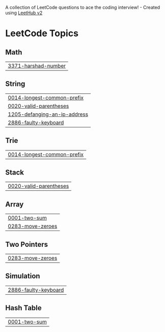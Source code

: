 A collection of LeetCode questions to ace the coding interview! - Created using [LeetHub v2](https://github.com/arunbhardwaj/LeetHub-2.0)
<!---LeetCode Topics Start-->
# LeetCode Topics
## Math
|  |
| ------- |
| [3371-harshad-number](https://github.com/Rajaselvam-M/leetcode/tree/master/3371-harshad-number) |
## String
|  |
| ------- |
| [0014-longest-common-prefix](https://github.com/Rajaselvam-M/leetcode/tree/master/0014-longest-common-prefix) |
| [0020-valid-parentheses](https://github.com/Rajaselvam-M/leetcode/tree/master/0020-valid-parentheses) |
| [1205-defanging-an-ip-address](https://github.com/Rajaselvam-M/leetcode/tree/master/1205-defanging-an-ip-address) |
| [2886-faulty-keyboard](https://github.com/Rajaselvam-M/leetcode/tree/master/2886-faulty-keyboard) |
## Trie
|  |
| ------- |
| [0014-longest-common-prefix](https://github.com/Rajaselvam-M/leetcode/tree/master/0014-longest-common-prefix) |
## Stack
|  |
| ------- |
| [0020-valid-parentheses](https://github.com/Rajaselvam-M/leetcode/tree/master/0020-valid-parentheses) |
## Array
|  |
| ------- |
| [0001-two-sum](https://github.com/Rajaselvam-M/leetcode/tree/master/0001-two-sum) |
| [0283-move-zeroes](https://github.com/Rajaselvam-M/leetcode/tree/master/0283-move-zeroes) |
## Two Pointers
|  |
| ------- |
| [0283-move-zeroes](https://github.com/Rajaselvam-M/leetcode/tree/master/0283-move-zeroes) |
## Simulation
|  |
| ------- |
| [2886-faulty-keyboard](https://github.com/Rajaselvam-M/leetcode/tree/master/2886-faulty-keyboard) |
## Hash Table
|  |
| ------- |
| [0001-two-sum](https://github.com/Rajaselvam-M/leetcode/tree/master/0001-two-sum) |
<!---LeetCode Topics End-->